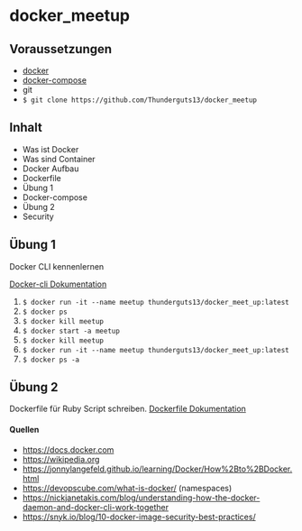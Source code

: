 # docker_meetup

## Voraussetzungen

* [docker](https://docs.docker.com/install/linux/docker-ce/ubuntu/)
* [docker-compose](https://docs.docker.com/compose/install/)
* git
* ```$ git clone https://github.com/Thunderguts13/docker_meetup```

## Inhalt
* Was ist Docker
* Was sind Container
* Docker Aufbau
* Dockerfile
* Übung 1
* Docker-compose
* Übung 2
* Security

## Übung 1

Docker CLI kennenlernen

[Docker-cli Dokumentation](https://docs.docker.com/engine/reference/commandline/cli/)

1. ``` $ docker run -it --name meetup thunderguts13/docker_meet_up:latest ```
1. ``` $ docker ps ```
1. ``` $ docker kill meetup ```
1. ``` $ docker start -a meetup ```
1. ``` $ docker kill meetup ```
1. ``` $ docker run -it --name meetup thunderguts13/docker_meet_up:latest ```
1. ``` $ docker ps -a ```

## Übung 2

Dockerfile für Ruby Script schreiben.
[Dockerfile Dokumentation](https://docs.docker.com/engine/reference/builder/)




#### Quellen

* https://docs.docker.com
* https://wikipedia.org
* https://jonnylangefeld.github.io/learning/Docker/How%2Bto%2BDocker.html
* https://devopscube.com/what-is-docker/ (namespaces)
* https://nickjanetakis.com/blog/understanding-how-the-docker-daemon-and-docker-cli-work-together
* https://snyk.io/blog/10-docker-image-security-best-practices/
